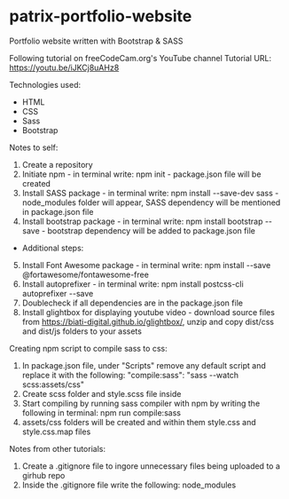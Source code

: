# patrix-portfolio-website

Portfolio website written with Bootstrap &amp; SASS

Following tutorial on freeCodeCam.org's YouTube channel
Tutorial URL: https://youtu.be/iJKCj8uAHz8

Technologies used:

- HTML
- CSS
- Sass
- Bootstrap

Notes to self:

1. Create a repository
2. Initiate npm - in terminal write: npm init - package.json file will be created
3. Install SASS package - in terminal write: npm install --save-dev sass - node_modules folder will appear, SASS dependency will be mentioned in package.json file
4. Install bootstrap package - in terminal write: npm install bootstrap --save - bootstrap dependency will be added to package.json file

- Additional steps:

5. Install Font Awesome package - in terminal write: npm install --save @fortawesome/fontawesome-free
6. Install autoprefixer - in terminal write: npm install postcss-cli autoprefixer --save
7. Doublecheck if all dependencies are in the package.json file
8. Install glightbox for displaying youtube video - download source files from https://biati-digital.github.io/glightbox/, unzip and copy dist/css and dist/js folders to your assets

Creating npm script to compile sass to css:

1. In package.json file, under "Scripts" remove any default script and replace it with the following: "compile:sass": "sass --watch scss:assets/css"
2. Create scss folder and style.scss file inside
3. Start compiling by running sass compiler with npm by writing the following in terminal: npm run compile:sass
4. assets/css folders will be created and within them style.css and style.css.map files

Notes from other tutorials:

1. Create a .gitignore file to ingore unnecessary files being uploaded to a girhub repo
2. Inside the .gitignore file write the following: node_modules
